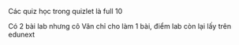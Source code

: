 Các quiz học trong quizlet là full 10

Có 2 bài lab nhưng cô Vân chỉ cho làm 1 bài, điểm lab còn lại lấy trên edunext
